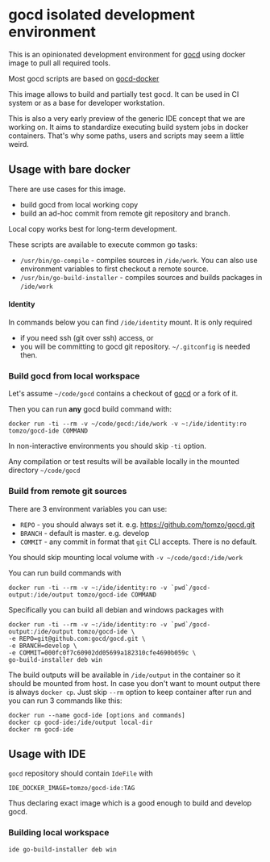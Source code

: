 # gocd isolated development environment

This is an opinionated development environment for [gocd](https://github.com/gocd/gocd)
using docker image to pull all required tools.

Most gocd scripts are based on [gocd-docker](https://github.com/gocd/gocd-docker)

This image allows to build and partially test gocd. It can be used in CI system
or as a base for developer workstation.

This is also a very early preview of the generic IDE concept that we are working on.
It aims to standardize executing build system jobs in docker containers.
That's why some paths, users and scripts may seem a little weird.

## Usage with bare docker

There are use cases for this image.

 * build gocd from local working copy
 * build an ad-hoc commit from remote git repository and branch.

Local copy works best for long-term development.

These scripts are available to execute common go tasks:
 * `/usr/bin/go-compile` - compiles sources in `/ide/work`. You can also use
 environment variables to first checkout a remote source.
 * `/usr/bin/go-build-installer` - compiles sources and builds packages in `/ide/work`

#### Identity

In commands below you can find `/ide/identity` mount. It is only required
 * if you need ssh (git over ssh) access, or
 * you will be committing to gocd git repository. `~/.gitconfig` is needed then.

### Build gocd from local workspace

Let's assume `~/code/gocd` contains a checkout of [gocd](https://github.com/gocd/gocd)
or a fork of it.

Then you can run **any** gocd build command with:
```
docker run -ti --rm -v ~/code/gocd:/ide/work -v ~:/ide/identity:ro tomzo/gocd-ide COMMAND
```
In non-interactive environments you should skip `-ti` option.

Any compilation or test results will be available locally in
 the mounted directory `~/code/gocd`

### Build from remote git sources

There are 3 environment variables you can use:

 * `REPO`   - you should always set it. e.g. https://github.com/tomzo/gocd.git
 * `BRANCH` - default is master. e.g. develop
 * `COMMIT` - any commit in format that `git` CLI accepts. There is no default.

You should skip mounting local volume with `-v ~/code/gocd:/ide/work`

You can run build commands with
```
docker run -ti --rm -v ~:/ide/identity:ro -v `pwd`/gocd-output:/ide/output tomzo/gocd-ide COMMAND
```

Specifically you can build all debian and windows packages with
```
docker run -ti --rm -v ~:/ide/identity:ro -v `pwd`/gocd-output:/ide/output tomzo/gocd-ide \
-e REPO=git@github.com:gocd/gocd.git \
-e BRANCH=develop \
-e COMMIT=000fc0f7c60902dd05699a182310cfe4690b059c \
go-build-installer deb win
```

The build outputs will be available in `/ide/output` in the container so it should
be mounted from host. In case you don't want to mount output there is always `docker cp`.
Just skip `--rm` option to keep container after run and you can run 3 commands like this:
```
docker run --name gocd-ide [options and commands]
docker cp gocd-ide:/ide/output local-dir
docker rm gocd-ide
```

## Usage with IDE

`gocd` repository should contain `IdeFile` with
```
IDE_DOCKER_IMAGE=tomzo/gocd-ide:TAG
```
Thus declaring exact image which is a good enough to build and develop gocd.

### Building local workspace

```
ide go-build-installer deb win
```
